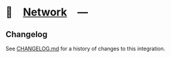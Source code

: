 # 🚠 [Network] —

[Network]: HTTPS://NPMJS.Org/@playform/network

## Changelog

See [CHANGELOG.md](CHANGELOG.md) for a history of changes to this integration.
